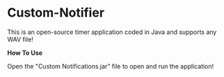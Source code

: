 # Custom-Notifier
This is an open-source timer application coded in Java and supports any WAV file!

**How To Use**

Open the "Custom Notifications.jar" file to open and run the application!

